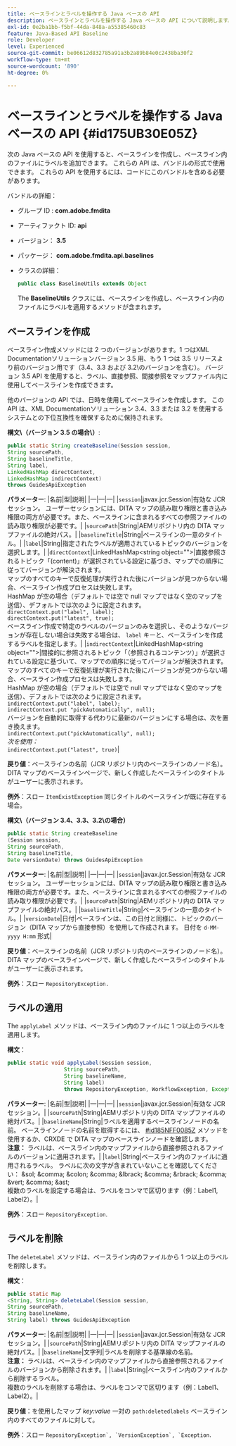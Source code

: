 ```yaml
---
title: ベースラインとラベルを操作する Java ベースの API
description: ベースラインとラベルを操作する Java ベースの API について説明します。
exl-id: 0e2ba1bb-f5bf-44da-848a-a55385460c83
feature: Java-Based API Baseline
role: Developer
level: Experienced
source-git-commit: be06612d832785a91a3b2a89b84e0c2438ba30f2
workflow-type: tm+mt
source-wordcount: '890'
ht-degree: 0%

---
```


# ベースラインとラベルを操作する Java ベースの API {#id175UB30E05Z}

次の Java ベースの API を使用すると、ベースラインを作成し、ベースライン内のファイルにラベルを追加できます。 これらの API は、バンドルの形式で使用できます。 これらの API を使用するには、コードにこのバンドルを含める必要があります。

バンドルの詳細：

- グループ ID : **com.adobe.fmdita**

- アーティファクト ID: **api**

- バージョン： **3.5**

- パッケージ： **com.adobe.fmdita.api.baselines**

- クラスの詳細：

  ```JAVA
  public class BaselineUtils extends Object
  ```

  The **BaselineUtils** クラスには、ベースラインを作成し、ベースライン内のファイルにラベルを適用するメソッドが含まれます。


## ベースラインを作成

ベースライン作成メソッドには 2 つのバージョンがあります。1 つはXML Documentationソリューションバージョン 3.5 用、もう 1 つは 3.5 リリースより前のバージョン用です（3.4、3.3 および 3.2\のバージョンを含む）。 バージョン 3.5 API を使用すると、ラベル、直接参照、間接参照をマップファイル内に使用してベースラインを作成できます。

他のバージョンの API では、日時を使用してベースラインを作成します。 この API は、XML Documentationソリューション 3.4、3.3 または 3.2 を使用するシステムとの下位互換性を確保するために保持されます。

**構文\（バージョン 3.5 の場合\）**:

```JAVA
public static String createBaseline(Session session, 
String sourcePath, 
String baselineTitle, 
String label, 
LinkedHashMap directContext, 
LinkedHashMap indirectContext) 
throws GuidesApiException
```

**パラメーター**: |名前|型|説明| |—|—|—| |`session`|javax.jcr.Session|有効な JCR セッション。 ユーザーセッションには、DITA マップの読み取り権限と書き込み権限の両方が必要です。また、ベースラインに含まれるすべての参照ファイルの読み取り権限が必要です。| |`sourcePath`|String|AEMリポジトリ内の DITA マップファイルの絶対パス。| |`baselineTitle`|String|ベースラインの一意のタイトル。| |`label`|String|指定されたラベルが適用されているトピックのバージョンを選択します。| |`directContext`|LinkedHashMap&lt;string object=&quot;&quot;>|直接参照されるトピック「(content)」が選択されている設定に基づき、マップでの順序に従ってバージョンが解決されます。 <br> マップのすべてのキーで反復処理が実行された後にバージョンが見つからない場合、ベースライン作成プロセスは失敗します。 <br> HashMap が空の場合（デフォルトでは空で null マップではなく空のマップを送信）、デフォルトでは次のように設定されます。 <br>`directContext.put("label", label);` <br> `directContext.put("latest", true);` <br> ベースライン作成で特定のラベルのバージョンのみを選択し、そのようなバージョンが存在しない場合は失敗する場合は、 `label` キーと、ベースラインを作成するラベルを指定します。| |`indirectContext`|LinkedHashMap&lt;string object=&quot;&quot;>|間接的に参照されるトピック「（参照されるコンテンツ）」が選択されている設定に基づいて、マップでの順序に従ってバージョンが解決されます。 <br> マップのすべてのキーで反復処理が実行された後にバージョンが見つからない場合、ベースライン作成プロセスは失敗します。 <br> HashMap が空の場合（デフォルトでは空で null マップではなく空のマップを送信）、デフォルトでは次のように設定されます。 <br>`indirectContext.put("label", label);` <br>`indirectContext.put "pickAutomatically", null);` <br> バージョンを自動的に取得する代わりに最新のバージョンにする場合は、次を置き換えます。 <br>`indirectContext.put("pickAutomatically", null);` <br> _次を使用：_ <br>`indirectContext.put("latest", true)`|

**戻り値**：ベースラインの名前（JCR リポジトリ内のベースラインのノード名）。 DITA マップのベースラインページで、新しく作成したベースラインのタイトルがユーザーに表示されます。

**例外**：スロー ``ItemExistExceptiom`` 同じタイトルのベースラインが既に存在する場合。

**構文\（バージョン 3.4、3.3、3.2\の場合）**

```JAVA
public static String createBaseline
(Session session, 
String sourcePath, 
String baselineTitle, 
Date versionDate) throws GuidesApiException
```

**パラメーター**: |名前|型|説明| |—|—|—| |`session`|javax.jcr.Session|有効な JCR セッション。 ユーザーセッションには、DITA マップの読み取り権限と書き込み権限の両方が必要です。また、ベースラインに含まれるすべての参照ファイルの読み取り権限が必要です。| |``sourcePath``|String|AEMリポジトリ内の DITA マップファイルの絶対パス。| |`baselineTitle`|String|ベースラインの一意のタイトル。| |`versionDate`|日付|ベースラインは、この日付と同様に、トピックのバージョン（DITA マップから直接参照）を使用して作成されます。 日付を `d-MM-yyyy H:mm` 形式|

**戻り値**：ベースラインの名前（JCR リポジトリ内のベースラインのノード名）。 DITA マップのベースラインページで、新しく作成したベースラインのタイトルがユーザーに表示されます。

**例外**：スロー ``RepositoryException.``

## ラベルの適用

The ``applyLabel`` メソッドは、ベースライン内のファイルに 1 つ以上のラベルを適用します。

**構文**：

```JAVA
public static void applyLabel(Session session,
                  String sourcePath,
                  String baselineName,
                  String label)
                  throws RepositoryException, WorkflowException, Exception
```

**パラメーター**: |名前|型|説明| |—|—|—| |`session`|javax.jcr.Session|有効な JCR セッション。| |`sourcePath`|String|AEMリポジトリ内の DITA マップファイルの絶対パス。| |``baselineName``|String|ラベルを適用するベースラインノードの名前。 ベースラインノードの名前を取得するには、 [\#id185NFF0085Z](#id185NFF0085Z) メソッドを使用するか、CRXDE で DITA マップのベースラインノードを確認します。<br> **注意：** ラベルは、ベースライン内のマップファイルから直接参照されるファイルのバージョンに適用されます。| |`label`|String|ベースライン内のファイルに適用されるラベル。 ラベルに次の文字が含まれていないことを確認してください： &amp;sol; &amp;comma; &amp;colon; &amp;comma; &amp;lbrack; &amp;comma; &amp;rbrack; &amp;comma; &amp;vert; &amp;comma; &amp;ast; <br> 複数のラベルを設定する場合は、ラベルをコンマで区切ります（例：Label1, Label2）。|

**例外**：スロー `RepositoryException`.

## ラベルを削除

The ``deleteLabel`` メソッドは、ベースライン内のファイルから 1 つ以上のラベルを削除します。

**構文**：

```JAVA
public static Map
<String, String> deleteLabel(Session session, 
String sourcePath, 
String baselineName, 
String label) throws GuidesApiException
```

**パラメーター**: |名前|型|説明| |—|—|—| |`session`|javax.jcr.Session|有効な JCR セッション。| |`sourcePath`|String|AEMリポジトリ内の DITA マップファイルの絶対パス。| |`baselineName`|文字列|ラベルを削除する基準線の名前。 <br> **注意：** ラベルは、ベースライン内のマップファイルから直接参照されるファイルのバージョンから削除されます。| |`label`|String|ベースライン内のファイルから削除するラベル。 <br> 複数のラベルを削除する場合は、ラベルをコンマで区切ります（例：Label1、Label2）。|

**戻り値**：を使用したマップ *key:value* 一対の `path:deletedlabels` ベースライン内のすべてのファイルに対して。

**例外**：スロー ``RepositoryException`, `VersionException`, `Exception``.
